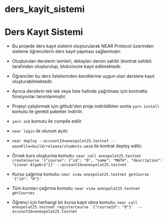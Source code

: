 # ders_kayit_sistemi

# Ders Kayıt Sistemi

* Bu projede ders kayıt sistemi oluşturularak NEAR Protocol üzerinden sisteme öğrencilerin ders kayıt yapması sağlanmıştır.

* Oluşturulan derslerin isimleri, detayları dersin sahibi (kontrat sahibi) tarafından oluşturulup, blokzincire kayıt edilmektedir.

* Öğrenciler bu ders listelerinden kendilerine uygun olan derslere kayıt oluşturabilmektedir.

* Ayrıca derslerin tek tek veya liste halinde çağrılması için kontratta fonsiyonlar tanımlanmıştır.

* Projeyi çalıştırmak için github'dan proje indirildikten sonta `yarn install` komutu ile gerekli paketler indirilir.

* `yarn asb` komutu ile compile edilir

* `near login` ile oturum açılır.

* `near deploy --accountId=enespolat25.testnet --wasmFile=build/release/students.wasm` ile kontrat deploy edilir.

*  Örnek kurs oluşturma komutu:  `near call enespolat25.testnet createCourse '{"course": {"id": "0", "name": "MATH", "description": "Linear Algabra"}}' --accountId=enespolat25.testnet`

* Kursu çağırma komutu: `near view enespolat25.testnet getCourse '{"id": "0"}'`

* Tüm kursları çağırma komutu: `near view enespolat25.testnet getCourses`

* Öğrenci için herhangi bir kursa kayıt olma komutu: `near call enespolat25.testnet registerCourse '{"courseId": "0"}'  --accountId=enespolat25.testnet`


